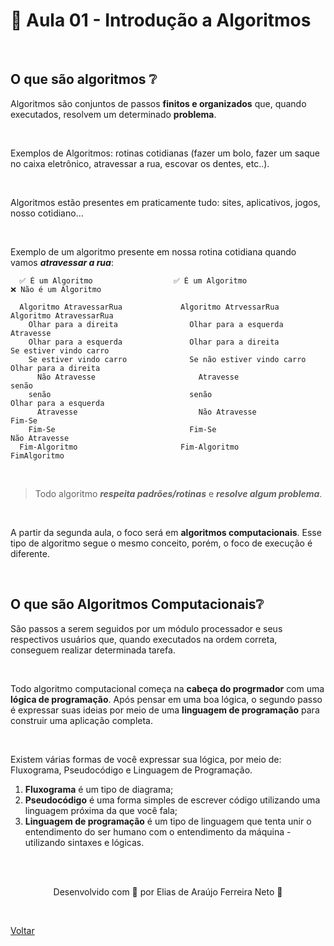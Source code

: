 # 💭 Aula 01 - Introdução a Algoritmos 

<br>

## **O que são algoritmos ❔**

Algoritmos são conjuntos de passos **finitos e organizados** que, quando
executados, resolvem um determinado **problema**.

<br>

Exemplos de Algoritmos: rotinas cotidianas (fazer um bolo,
fazer um saque no caixa eletrônico, atravessar a rua, escovar os dentes, etc..). 

<br>

Algoritmos estão presentes em praticamente tudo: sites, aplicativos, jogos, nosso cotidiano...

<br>

Exemplo de um algoritmo presente em nossa rotina cotidiana quando vamos ***atravessar a rua***:


````
  ✅ É um Algoritmo                  ✅ É um Algoritmo                   ❌ Não é um Algoritmo

  Algoritmo AtravessarRua             Algoritmo AtrvessarRua               Algoritmo AtravessarRua
    Olhar para a direita                Olhar para a esquerda                Atravesse
    Olhar para a esquerda               Olhar para a direita                 Se estiver vindo carro
    Se estiver vindo carro              Se não estiver vindo carro             Olhar para a direita
      Não Atravesse                       Atravesse                          senão
    senão                               senão                                  Olhar para a esquerda
      Atravesse                           Não Atravesse                      Fim-Se
    Fim-Se                              Fim-Se                               Não Atravesse
  Fim-Algoritmo                       Fim-Algoritmo                        FimAlgoritmo
````

<br>

> Todo algoritmo ***respeita padrões/rotinas*** e ***resolve algum problema***.

<br>

A partir da segunda aula, o foco será em **algoritmos computacionais**. Esse tipo de algoritmo segue o mesmo conceito, porém,
o foco de execução é diferente.

<br>

## **O que são Algoritmos Computacionais❔**

São passos a serem seguidos por um módulo processador e seus respectivos usuários que, quando executados
na ordem correta, conseguem realizar determinada tarefa.

<br>

Todo algoritmo computacional começa na **cabeça do progrmador** com uma **lógica de programação**. Após pensar 
em uma boa lógica, o segundo passo é expressar suas ideias por meio de uma **linguagem de programação**
para construir uma aplicação completa.

<br>

Existem várias formas de você expressar sua lógica, por meio de: Fluxograma, Pseudocódigo e Linguagem de Programação.
1. **Fluxograma** é um tipo de diagrama; 
2. **Pseudocódigo** é uma forma simples de escrever código utilizando uma linguagem próxima da que você fala;
3. **Linguagem de programação** é um tipo de linguagem que tenta unir o entendimento do ser humano com o 
entendimento da máquina - utilizando sintaxes e lógicas.

<br><br>

<p align="center"> Desenvolvido com 💙 por Elias de Araújo Ferreira Neto 👋 <p>

<br>

<a href="../README.md">Voltar</a>
